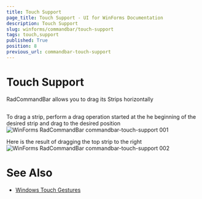 ```yaml
---
title: Touch Support
page_title: Touch Support - UI for WinForms Documentation
description: Touch Support
slug: winforms/commandbar/touch-support
tags: touch,support
published: True
position: 8
previous_url: commandbar-touch-support
---
```


# Touch Support



RadCommandBar allows you to drag its Strips horizontally

## 

To drag a strip, perform a drag operation started at the he beginning of the desired strip and drag to the desired position![WinForms RadCommandBar commandbar-touch-support 001](images/commandbar-touch-support001.png)

Here is the result of dragging the top strip to the right![WinForms RadCommandBar commandbar-touch-support 002](images/commandbar-touch-support002.png)

# See Also

 * [Windows Touch Gestures](http://msdn.microsoft.com/en-us/library/windows/desktop/dd940543(v=vs.85).aspx)

